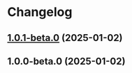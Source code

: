 # Changelog

## [1.0.1-beta.0](https://github.com/femundfilou/kirby-accessibility-check/compare/v1.0.0-beta.0...v1.0.1-beta.0) (2025-01-02)

## 1.0.0-beta.0 (2025-01-02)
